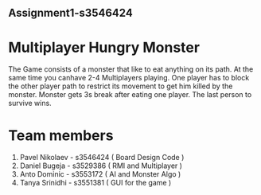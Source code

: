 ## Assignment1-s3546424

Multiplayer Hungry Monster
==========================
The Game consists of a monster that like to eat anything on its path. At the same time you canhave 2-4 Multiplayers playing. One player has to block the other player path to restrict its movement to get him killed by the monster. Monster gets 3s break after eating one player. The last person to survive wins. 


Team members
============

1) Pavel Nikolaev - s3546424   ( Board Design Code )
2) Daniel Bugeja - s3529386 	( RMI and Multiplayer )
3) Anto Dominic - s3553172	( AI and Monster Algo )
4) Tanya Srinidhi - s3551381	( GUI for the game )


